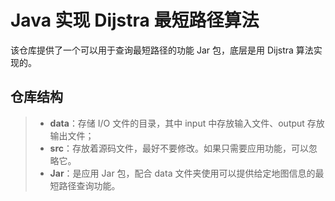 # Java 实现 Dijstra 最短路径算法

该仓库提供了一个可以用于查询最短路径的功能 Jar 包，底层是用 Dijstra 算法实现的。

## 仓库结构
> + **data**：存储 I/O 文件的目录，其中 input 中存放输入文件、output 存放输出文件；
> + **src**：存放着源码文件，最好不要修改。如果只需要应用功能，可以忽略它。
> + **Jar**：是应用 Jar 包，配合 data 文件夹使用可以提供给定地图信息的最短路径查询功能。
